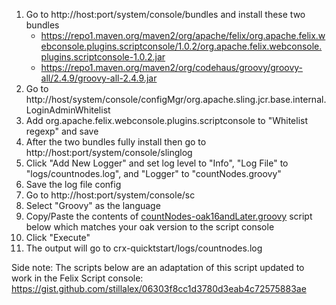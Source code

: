 1. Go to http://host:port/system/console/bundles and install these two bundles
    * https://repo1.maven.org/maven2/org/apache/felix/org.apache.felix.webconsole.plugins.scriptconsole/1.0.2/org.apache.felix.webconsole.plugins.scriptconsole-1.0.2.jar
    * https://repo1.maven.org/maven2/org/codehaus/groovy/groovy-all/2.4.9/groovy-all-2.4.9.jar
2. Go to  http://host/system/console/configMgr/org.apache.sling.jcr.base.internal.LoginAdminWhitelist
3. Add org.apache.felix.webconsole.plugins.scriptconsole to "Whitelist regexp" and save
4. After the two bundles fully install then go to http://host:port/system/console/slinglog
5. Click "Add New Logger" and set log level to "Info", "Log File" to "logs/countnodes.log", and "Logger" to "countNodes.groovy"
5. Save the log file config
6. Go to http://host:port/system/console/sc
7. Select "Groovy" as the language
8. Copy/Paste the contents of [countNodes-oak16andLater.groovy](countNodes-oak16andLater.groovy) script below which matches your oak version to the script console
9. Click "Execute"
10. The output will go to crx-quicktstart/logs/countnodes.log


Side note: The scripts below are an adaptation of this script updated to work in the Felix Script console: https://gist.github.com/stillalex/06303f8cc1d3780d3eab4c72575883ae
